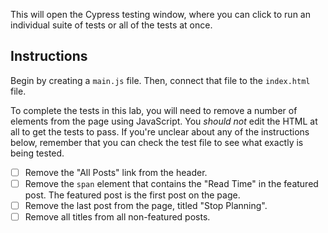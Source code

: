 This will open the Cypress testing window, where you can click to run an individual suite of tests or all of the tests at once.

## Instructions

Begin by creating a `main.js` file. Then, connect that file to the `index.html` file.

To complete the tests in this lab, you will need to remove a number of elements from the page using JavaScript. You _should not_ edit the HTML at all to get the tests to pass. If you're unclear about any of the instructions below, remember that you can check the test file to see what exactly is being tested.

- [ ] Remove the "All Posts" link from the header.
- [ ] Remove the `span` element that contains the "Read Time" in the featured post. The featured post is the first post on the page.
- [ ] Remove the last post from the page, titled "Stop Planning".
- [ ] Remove all titles from all non-featured posts.
